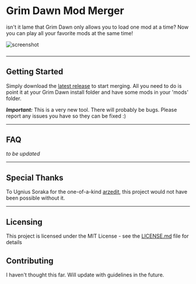 ﻿# Grim Dawn Mod Merger

isn't it lame that Grim Dawn only allows you to load one mod at a time? Now you can play all your favorite mods at the same time!

![screenshot](https://i.imgur.com/8aG0Yh8.png)

###
---
## Getting Started

Simply download the [latest release](https://github.com/LazyGuyWithRSI/grim_dawn_mod_merger/releases) to start merging. All you need to do is point it at your Grim Dawn install folder and have some mods in your 'mods' folder.


***Important:*** This is a very new tool. There will probably be bugs. Please report any issues you have so they can be fixed :)

---
## FAQ

*to be updated*

---
## Special Thanks
To Ugnius Soraka for the one-of-a-kind [arzedit](https://gitlab.com/QuasiMod/arzedit), this project would not have been possible without it.

---
## Licensing
This project is licensed under the MIT License - see the [LICENSE.md](LICENSE.md) file for details

## Contributing

I haven't thought this far. Will update with guidelines in the future.
